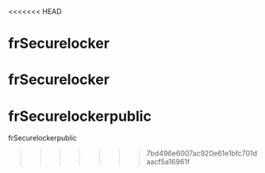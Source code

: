 <<<<<<< HEAD
# frSecurelocker
frSecurelocker
=======
# frSecurelockerpublic
frSecurelockerpublic
>>>>>>> 7bd496e6007ac920e61e1bfc701daacf5a16961f

